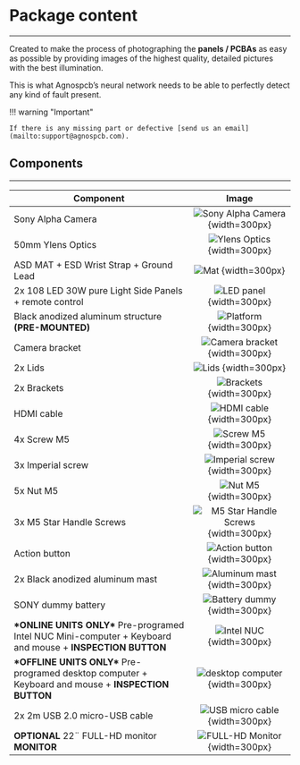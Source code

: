 #  Package content
___

Created to make the process of photographing the **panels / PCBAs** as easy as possible by providing images of the highest quality, detailed pictures with the best illumination.

This is what Agnospcb’s neural network needs to be able to perfectly detect any kind of fault present.

!!! warning "Important"

    If there is any missing part or defective [send us an email](mailto:support@agnospcb.com).

## **Components**
___

| Component | Image |
| --------- | :-----: |
| Sony Alpha Camera| ![Sony Alpha Camera](assets/Sony-alpha.PNG) {width=300px} |
| 50mm Ylens Optics | ![Ylens Optics](assets/ylens_lens.png) {width=300px}|
| ASD MAT + ESD Wrist Strap + Ground Lead | ![Mat](assets/mat.png) {width=300px}|
| 2x 108 LED 30W pure Light Side Panels + remote control | ![LED panel](assets/led_panel.png) {width=300px} |
| Black anodized aluminum structure **(PRE-MOUNTED)** | ![Platform](assets/platform.PNG) {width=300px}|
|Camera bracket | ![Camera bracket](assets/soporte_camara.png) {width=300px}|
|2x Lids | ![Lids](assets/tapa.png) {width=300px}|
|2x Brackets | ![Brackets](assets/soporte.png) {width=300px}|
|HDMI cable| ![HDMI cable](assets/hdmi.png) {width=300px}|
|4x Screw M5| ![Screw M5](assets/tornillo.png) {width=300px}|
|3x Imperial screw| ![Imperial screw](assets/tornillo_imperial.png) {width=300px}|
|5x Nut M5| ![Nut M5](assets/tuerca.png) {width=300px}|
|3x M5 Star Handle Screws| ![M5 Star Handle Screws](assets/tornillo_2.png) {width=300px}|
|Action button| ![Action button](assets/action_button.png) {width=300px}|
| 2x Black anodized aluminum mast | ![Aluminum mast](assets/mast.png) {width=300px}|
| SONY dummy battery | ![Battery dummy](assets/battery_dummy.png) {width=300px} |
|  **\*ONLINE UNITS ONLY\*** Pre-programed Intel NUC Mini-computer + Keyboard and mouse + **INSPECTION BUTTON** | ![Intel NUC](assets/intel_nuc.png) {width=300px} |
|  **\*OFFLINE UNITS ONLY\*** Pre-programed desktop computer + Keyboard and mouse + **INSPECTION BUTTON** | ![desktop computer](assets/Hummer_pc.png) {width=300px} |
| 2x 2m USB 2.0 micro-USB cable | ![USB micro cable](assets/usb_micro.png) {width=300px} |
| **OPTIONAL** 22¨ FULL-HD monitor **MONITOR** |![FULL-HD Monitor](assets/asus_monitor.png) {width=300px} |


